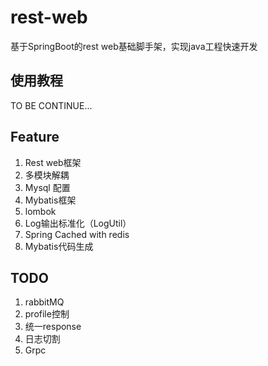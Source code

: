 # rest-web
基于SpringBoot的rest web基础脚手架，实现java工程快速开发

## 使用教程
TO BE CONTINUE...
## Feature
1. Rest web框架
2. 多模块解耦
3. Mysql 配置
4. Mybatis框架
5. lombok
6. Log输出标准化（LogUtil）
7. Spring Cached with redis
8. Mybatis代码生成

## TODO
1. rabbitMQ
2. profile控制
3. 统一response
4. 日志切割
5. Grpc
